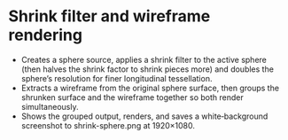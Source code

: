 # Shrink filter and wireframe rendering

- Creates a sphere source, applies a shrink filter to the active sphere (then halves the shrink factor to shrink pieces more) and doubles the sphere’s resolution for finer longitudinal tessellation.
- Extracts a wireframe from the original sphere surface, then groups the shrunken surface and the wireframe together so both render simultaneously.
- Shows the grouped output, renders, and saves a white‑background screenshot to shrink-sphere.png at 1920×1080.
